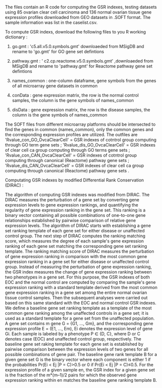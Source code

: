 The files contain an R code for computing the GSR indexes, testing datasets using 85 ovarian clear cell carcinoma and 136 normal ovarian tissue gene expression profiles downloaded from GEO datasets in .SOFT format. The sample information was list in the caselist.csv. 

To compute GSR indexs, download the following files to you R working dictionary :

1. go.gmt :  'c5.all.v5.0.symbols.gmt' downloaeded from MSigDB and rename to 'go.gmt' for GO gene set defintions

2. pathway.gmt : ' c2.cp.reactome.v5.0.symbols.gmt' ,downloaeded from MSigDB and rename to 'pathway.gmt' for Reactome pathway gene set defintions

3. names_common : one-column dataframe, gene symbols from the genes of all microarray gene datasets in common

3. conData : gene expression matrix, the row is the normal control samples, the column is the gene symbols of names_common

4. disData : gene expression matrix, the row is the disease samples, the column is the gene symbols of names_common

The SOFT files from different microarray platforms should be intersected to find the genes in common (names_common), only the common genes and the corresponding expression profiles are utilized. 
The outfiles are
'Rvalue_con_GO_OvcaClearCell' = GSR indexes of cotntrol group computing through GO term gene sets ;
'Rvalue_dis_GO_OvcaClearCell' = GSR indexes of clear cell ca group computing through GO terms gene sets ; 
'Rvalue_con_CAN_OvcaClearCell' = GSR indexes of cotntrol group computing through canonical (Reactome) pathway gene sets ;
'Rvalue_dis_CAN_OvcaClearCell' = GSR indexes of clear cell ca group computing through canonical (Reactome) pathway gene sets .




Computating GSR indexes by modified Differential Rank Conservation (DIRAC) : 

The algorithm of computing GSR indexes was modified from DIRAC. The DIRAC measures the perturbation of a gene set by converting gene expression levels to gene expression rankings, and quantifying the regularity of gene expression ranking in the gene set. This ranking is a binary vector containing all possible combinations of one-to-one gene relationships established by pairwise comparison of relative gene expression levels. The algorithm of DIRAC starts with establishing a gene set ranking template of each gene set for either disease or unaffected control group. The next step of DIRAC computes the ranking matching score, which measures the degree of each sample's gene expression ranking of each gene set matching the corresponding gene set ranking template. The ranking matching score of DIRAC measures the perturbation of gene expression ranking in comparison with the most common gene expression ranking in a gene set for either disease or unaffected control group. 
Instead of measuring the perturbation of gene expression ranking, the GSR index measures the change of gene expression ranking between two phenotypes in a gene set. For this purpose, the GSR indexes of both EOC and the normal control are computed by comparing the sample's gene expression ranking with a standard template derived from the most common gene expression ranking in a gene set among the entire normal ovarian tissue control samples. Then the subsequent analyses were carried out based on this same standard with the EOC and normal control GSR indexes. We define a baseline gene set ranking template as a template of the most common gene ranking among the unaffected controls in a gene set; it is used as a standard template for a gene set from the unaffected population. A gene set contains m gene G = {G1, …, Gm}, and the corresponding gene expression profile E = (E1, …, Em), Ei denotes the expression level of gene Gi. Each sample is labeled by a phenotype P ∈ {D, C}, where D or C denotes case (EOC) and unaffected control group, respectively. The baseline gene set raking template for each gene set is established by pairwise comparison between the expression levels of two genes for all possible combinations of gene pair. The baseline gene rank template B for a given gene set G is the binary vector where each component is either 1 if the probabilities Pr(Ei < Ej |P = C)>0.5 or 0 if Pr(Ei < Ej |P = C)≤0.5. For the expression profile of a given sample en, the GSR index for a given gene set is the fraction of the m*(m–1)/2 pairs for which the observed gene expression ranking within en matches the baseline gene ranking template B.
